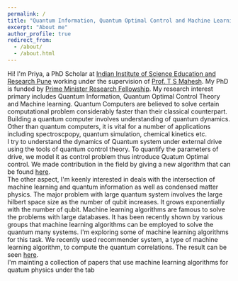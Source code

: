 ```yaml
---
permalink: /
title: "Quantum Information, Quantum Optimal Control and Machine Learning"
excerpt: "About me"
author_profile: true
redirect_from: 
  - /about/
  - /about.html
---
```


Hi! I'm Priya, a PhD Scholar at [Indian Institute of Science Education and Research Pune](http://www.iiserpune.ac.in/) working under the supervision of [Prof. T S Mahesh](http://www.iiserpune.ac.in/~mahesh.ts/). My PhD is funded by [Prime Minister Research Fellowship](https://may2020.pmrf.in/). My research interest primary includes Quantum Information, Quantum Optimal Control Theory and Machine learning. 
Quantum Computers are believed to solve certain computational problem considerably faster than their classical counterpart. Building a quantum computer involves understanding of quantum dynamics. Other than quantum computers, it is vital for a number of applications including spectroscpopy, quantum simulation, chemical kinetics etc. <br>
I try to understand the dynamics of Quantum system under external drive using the tools of quantum control theory. To quantify the parameters of drive, we model it as control problem thus introduce Quatum Optimal control. We made contribution in the field by giving a new algorithm that can be found [here](https://journals.aps.org/prresearch/pdf/10.1103/PhysRevResearch.2.013314). <br>
The other aspect, I'm keenly interested in deals with the intersection of machine learning and quantum information as well as condensed matter physics. The major problem with large quantum system involves the large hilbert space size as the number of qubit increases. It grows exponentially with the number of qubit. Machine learning algorithms are famous to solve the problems with large databases. It has been recently shown by various groups that machine learning algorithms can be employed to solve the quantum many systems. I'm exploring some of machine learning algorithms for this task. We recently used recommender system, a type of machine learning algorithm, to compute the quantum correlations. The result can be seen [here](https://arxiv.org/pdf/2005.10555.pdf).       
I'm mainting a collection of papers that use machine learning algorithms for quatum physics under the tab 





